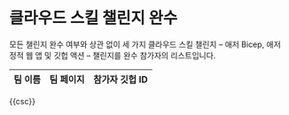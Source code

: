 # 클라우드 스킬 챌린지 완수 #

모든 챌린지 완수 여부와 상관 없이 세 가지 클라우드 스킬 챌린지 &ndash; 애저 Bicep, 애저 정적 웹 앱 및 깃헙 액션 &ndash; 챌린지를 완수 참가자의 리스트입니다.

| 팀 이름 | 팀 페이지 | 참가자 깃헙 ID |
| ------- | --------- | -------------- |
{{csc}}
